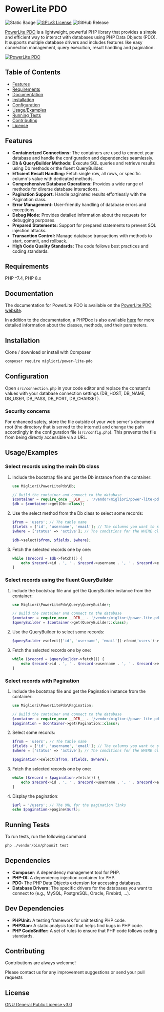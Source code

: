 
# PowerLite PDO

![Static Badge](https://img.shields.io/badge/php%207.4+-fafafa?logo=php) [![GPLv3 License](https://img.shields.io/badge/License-GPL%20v3-yellow.svg)](https://opensource.org/licenses/) ![GitHub Release](https://img.shields.io/github/v/release/migliori/power-lite-pdo)

[PowerLite PDO](https://www.powerlitepdo.com) is a lightweight, powerful PHP library that provides a simple and efficient way to interact with databases using PHP Data Objects (PDO).
It supports multiple database drivers and includes features like easy connection management, query execution, result handling and pagination.

[![PowerLite PDO](https://www.powerlitepdo.com/images/powerlite-pdo-logo-horizontal.77bd9d4b320ef4747c625e729a75ec4b.png)](https://www.powerlitepdo.com)

## Table of Contents

- [Features](#features)
- [Requirements](#requirements)
- [Documentation](#documentation)
- [Installation](#installation)
- [Configuration](#configuration)
- [Usage/Examples](#usageexamples)
- [Running Tests](#running-tests)
- [Contributing](#contributing)
- [License](#license)

## Features

- **Containerized Connections:** The containers are used to connect your database and handle the configuration and dependencies seamlessly.
- **Db & QueryBuilder Methods:** Execute SQL queries and retrieve results using Db methods or the fluent QueryBuilder.
- **Efficient Result Handling:** Fetch single row, all rows, or specific column's value with dedicated methods.
- **Comprehensive Database Operations:** Provides a wide range of methods for diverse database interactions.
- **Pagination Support:** Handle paginated results effortlessly with the Pagination class.
- **Error Management:** User-friendly handling of database errors and exceptions.
- **Debug Mode:** Provides detailed information about the requests for debugging purposes.
- **Prepared Statements:** Support for prepared statements to prevent SQL injection attacks.
- **Transaction Control:** Manage database transactions with methods to start, commit, and rollback.
- **High Code Quality Standards:** The code follows best practices and coding standards.

## Requirements

PHP ^7.4, PHP 8.x

## Documentation

The documentation for PowerLite PDO is available on the [PowerLite PDO website](https://www.powerlitepdo.com).

In addition to the documentation, a PHPDoc is also available [here](doc/index.html) for more detailed information about the classes, methods, and their parameters.

## Installation

Clone / download or install with Composer

```bash
composer require migliori/power-lite-pdo
```

## Configuration

Open `src/connection.php` in your code editor and replace the constant's values with your database connection settings (DB_HOST, DB_NAME, DB_USER, DB_PASS, DB_PORT, DB_CHARSET).

### Security concerns

For enhanced safety, store the file outside of your web server's document root (the directory that is served to the internet) and change the path accordingly in the configuration file (`src/config.php`). This prevents the file from being directly accessible via a URL.

## Usage/Examples

### Select records using the main Db class

1. Include the bootstrap file and get the Db instance from the container:

    ```php
    use Migliori\PowerLitePdo\Db;

    // Build the container and connect to the database
    $container = require_once __DIR__ . '/vendor/migliori/power-lite-pdo/src/bootstrap.php';
    $db = $container->get(Db::class);
    ```

2. Use the select method from the Db class to select some records:

    ```php
    $from = 'users'; // The table name
    $fields = ['id', 'username', 'email']; // The columns you want to select
    $where = ['status' => 'active']; // The conditions for the WHERE clause

    $db->select($from, $fields, $where);
    ```

3. Fetch the selected records one by one:

    ```php
    while ($record = $db->fetch()) {
        echo $record->id . ', ' . $record->username . ', ' . $record->email . "\n";
    }
    ```

### Select records using the fluent QueryBuilder

1. Include the bootstrap file and get the QueryBuilder instance from the container:

    ```php
    use Migliori\PowerLitePdo\Query\QueryBuilder;

    // Build the container and connect to the database
    $container = require_once __DIR__ . '/vendor/migliori/power-lite-pdo/src/bootstrap.php';
    $queryBuilder = $container->get(QueryBuilder::class);
    ```

2. Use the QueryBuilder to select some records:

    ```php
    $queryBuilder->select(['id', 'username', 'email'])->from('users')->where(['status' => 'active'])->execute();
    ```

3. Fetch the selected records one by one:

    ```php
    while ($record = $queryBuilder->fetch()) {
        echo $record->id . ', ' . $record->username . ', ' . $record->email . "\n";
    }
    ```

### Select records with Pagination

1. Include the bootstrap file and get the Pagination instance from the container:

    ```php
    use Migliori\PowerLitePdo\Pagination;

    // Build the container and connect to the database
    $container = require_once __DIR__ . '/vendor/migliori/power-lite-pdo/src/bootstrap.php';
    $pagination = $container->get(Pagination::class);
    ```

2. Select some records:

    ```php
    $from = 'users'; // The table name
    $fields = ['id', 'username', 'email']; // The columns you want to select
    $where = ['status' => 'active']; // The conditions for the WHERE clause

    $pagination->select($from, $fields, $where);
    ```

3. Fetch the selected records one by one:

    ```php
    while ($record = $pagination->fetch()) {
        echo $record->id . ', ' . $record->username . ', ' . $record->email . "\n";
    }
    ```

4. Display the pagination:

    ```php
    $url = '/users'; // The URL for the pagination links
    echo $pagination->pagine($url);
    ```

## Running Tests

To run tests, run the following command

```bash
php ./vendor/bin/phpunit test
```

## Dependencies

- **Composer:** A dependency management tool for PHP.
- **PHP-DI:** A dependency injection container for PHP.
- **PDO:** The PHP Data Objects extension for accessing databases.
- **Database Drivers:** The specific drivers for the databases you want to connect to (e.g., MySQL, PostgreSQL, Oracle, Firebird, ...).

## Dev Dependencies

- **PHPUnit:** A testing framework for unit testing PHP code.
- **PHPStan:** A static analysis tool that helps find bugs in PHP code.
- **PHP CodeSniffer:** A set of rules to ensure that PHP code follows coding standards.

## Contributing

Contributions are always welcome!

Please contact us for any improvement suggestions or send your pull requests

## License

[GNU General Public License v3.0](https://choosealicense.com/licenses/gpl-3.0/)
